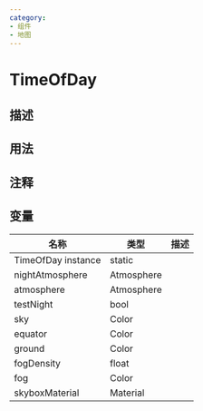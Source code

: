 ```yaml
---
category: 
- 组件
- 地图
---
```

# TimeOfDay
## 描述

## 用法

## 注释

## 变量
| 名称 | 类型 | 描述 |
| ----------- | ----------- | ----------- |
| TimeOfDay instance | static |  |  
| nightAtmosphere | Atmosphere |  |  
| atmosphere | Atmosphere |  |  
| testNight  | bool |  |  
| sky | Color |  |  
| equator | Color |  |  
| ground | Color |  |  
| fogDensity | float |  |  
| fog | Color |  |  
| skyboxMaterial | Material |  |  
